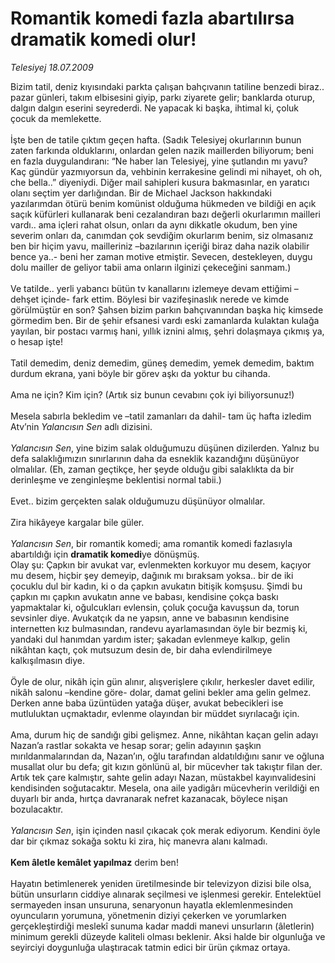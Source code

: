 # Romantik komedi fazla abartılırsa dramatik komedi olur!

*Telesiyej 18.07.2009*

<div class="taraf_structure_2col_1zq">
<div class="margen_n">



 <p>Bizim tatil, deniz kıyısındaki parkta çalışan bahçıvanın tatiline benzedi biraz.. pazar günleri, takım elbisesini giyip, parkı ziyarete gelir; banklarda oturup, dalgın dalgın eserini seyrederdi. Ne yapacak ki başka, ihtimal ki, çoluk çocuk da memlekette. <br/><br/>İşte ben de tatile çıktım geçen hafta. (Sadık Telesiyej okurlarının bunun zaten farkında olduklarını, onlardan gelen nazik maillerden biliyorum; beni en fazla duygulandıranı: “Ne haber lan Telesiyej, yine şutlandın mı yavu? Kaç gündür yazmıyorsun da, vehbinin kerrakesine gelindi mi nihayet, oh oh, che bella..” diyeniydi. Diğer mail sahipleri kusura bakmasınlar, en yaratıcı olanı seçtim yer darlığından. Bir de Michael Jackson hakkındaki yazılarımdan ötürü benim komünist olduğuma hükmeden ve bildiği en açık saçık küfürleri kullanarak beni cezalandıran bazı değerli okurlarımın mailleri vardı.. ama içleri rahat olsun, onları da aynı dikkatle okudum, ben yine severim onları da, canımdan çok sevdiğim okurlarım benim, siz olmasanız ben bir hiçim yavu, mailleriniz –bazılarının içeriği biraz daha nazik olabilir bence ya..- beni her zaman motive etmiştir. Sevecen, destekleyen, duygu dolu mailler de geliyor tabii ama onların ilginizi çekeceğini sanmam.) <br/><br/>Ve tatilde.. yerli yabancı bütün tv kanallarını izlemeye devam ettiğimi –dehşet içinde- fark ettim. Böylesi bir vazifeşinaslık nerede ve kimde görülmüştür en son? Şahsen bizim parkın bahçıvanından başka hiç kimsede görmedim ben. Bir de şehir efsanesi vardı eski zamanlarda kulaktan kulağa yayılan, bir postacı varmış hani, yıllık iznini almış, şehri dolaşmaya çıkmış ya, o hesap işte! <br/><br/>Tatil demedim, deniz demedim, güneş demedim, yemek demedim, baktım durdum ekrana, yani böyle bir görev aşkı da yoktur bu cihanda. <br/><br/>Ama ne için? Kim için? (Artık siz bunun cevabını çok iyi biliyorsunuz!) <br/><br/>Mesela sabırla bekledim ve –tatil zamanları da dahil- tam üç hafta izledim Atv’nin <i>Yalancısın Sen</i> adlı dizisini.<i> <br/><br/>Yalancısın Sen</i>, yine bizim salak olduğumuzu düşünen dizilerden. Yalnız bu defa salaklığımızın sınırlarının daha da esneklik kazandığını düşünüyor olmalılar. (Eh, zaman geçtikçe, her şeyde olduğu gibi salaklıkta da bir derinleşme ve zenginleşme beklentisi normal tabii.) <br/><br/>Evet.. bizim gerçekten salak olduğumuzu düşünüyor olmalılar. <br/><br/>Zira hikâyeye kargalar bile güler.<i> <br/><br/>Yalancısın Sen</i>, bir romantik komedi; ama romantik komedi fazlasıyla abartıldığı için <b>dramatik komedi</b>ye dönüşmüş. <br/>Olay şu: Çapkın bir avukat var, evlenmekten korkuyor mu desem, kaçıyor mu desem, hiçbir şey demeyip, dağınık mı bıraksam yoksa.. bir de iki çocuklu dul bir kadın, ki o da çapkın avukatın bitişik komşusu. Şimdi bu çapkın mı çapkın avukatın anne ve babası, kendisine çokça baskı yapmaktalar ki, oğulcukları evlensin, çoluk çocuğa kavuşsun da, torun sevsinler diye. Avukatçık da ne yapsın, anne ve babasının kendisine internetten kız bulmasından, randevu ayarlamasından öyle bir bezmiş ki, yandaki dul hanımdan yardım ister; şakadan evlenmeye kalkıp, gelin nikâhtan kaçtı, çok mutsuzum desin de, bir daha evlendirilmeye kalkışılmasın diye. <br/><br/>Öyle de olur, nikâh için gün alınır, alışverişlere çıkılır, herkesler davet edilir, nikâh salonu –kendine göre- dolar, damat gelini bekler ama gelin gelmez. Derken anne baba üzüntüden yatağa düşer, avukat bebecikleri ise mutluluktan uçmaktadır, evlenme olayından bir müddet sıyrılacağı için. <br/><br/>Ama, durum hiç de sandığı gibi gelişmez. Anne, nikâhtan kaçan gelin adayı Nazan’a rastlar sokakta ve hesap sorar; gelin adayının şaşkın mırıldanmalarından da, Nazan’ın, oğlu tarafından aldatıldığını sanır ve oğluna musallat olur bu defa; git kızın gönlünü al, bir mücevher tak takıştır filan der. Artık tek çare kalmıştır, sahte gelin adayı Nazan, müstakbel kayınvalidesini kendisinden soğutacaktır. Mesela, ona aile yadigârı mücevherin verildiği en duyarlı bir anda, hırtça davranarak nefret kazanacak, böylece nişan bozulacaktır. <i><br/><br/>Yalancısın Sen</i>, işin içinden nasıl çıkacak çok merak ediyorum. Kendini öyle dar bir çıkmaz sokağa soktu ki zira, hiç manevra alanı kalmadı. <b><br/><br/>Kem âletle kemâlet yapılmaz</b> derim ben! <br/><br/>Hayatın betimlenerek yeniden üretilmesinde bir televizyon dizisi bile olsa, bütün unsurların ciddiye alınarak seçilmesi ve işlenmesi gerekir. Entelektüel sermayeden insan unsuruna, senaryonun hayatla eklemlenmesinden oyuncuların yorumuna, yönetmenin diziyi çekerken ve yorumlarken gerçekleştirdiği meslekî sunuma kadar maddi manevi unsurların (âletlerin) minimum gerekli düzeyde kaliteli olması beklenir. Aksi halde bir olgunluğa ve seyirciyi doygunluğa ulaştıracak tatmin edici bir ürün çıkmaz ortaya.</p>
<br/>
<br/>
<br/>



<br/>


<div id="taraf_not">
</div>

</div>


</div>
